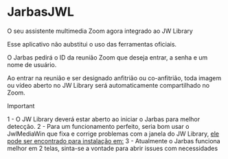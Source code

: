 # JarbasJWL
O seu assistente multimedia Zoom agora integrado ao JW Library

Esse aplicativo não aubstitui o uso das ferramentas oficiais.

O Jarbas pedirá o ID da reunião Zoom que deseja entrar, a senha e um nome de usuário.

Ao entrar na reunião e ser designado anfitrião ou co-anfitrião, toda imagem ou vídeo aberto no JW Library será automaticamente compartilhado no Zoom.

> [!IMPORTANT]
> 1 - O JW Library deverá estar aberto ao iniciar o Jarbas para melhor detecção.
> 2 - Para um funcionamento perfeito, seria bom usar o JwlMediaWin que fixa e corrige problemas com a janela do JW Library, [ele pode ser encontrado para instalação em:](https://github.com/AntonyCorbett/JwlMediaWin)
> 3 - Atualmente o Jarbas funciona melhor em 2 telas, sinta-se a vontade para abrir issues com necessidades
